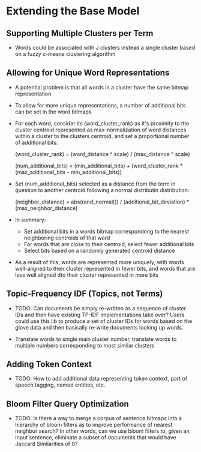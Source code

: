 # Extending the Base Model

## Supporting Multiple Clusters per Term

- Words could be associated with J clusters instead a single cluster based on a
  fuzzy c-means clustering algorithm

## Allowing for Unique Word Representations

- A potential problem is that all words in a cluster have the same bitmap
  representation

- To allow for more unique representations, a number of additional bits can be
  set in the word bitmaps

- For each word, consider its (word_cluster_rank) as it's proximity to the
  cluster centroid represented as max-normalization of word distances within a
  cluster to the clusters centroid, and set a proportional number of additional
  bits:

    (word_cluster_rank) =
        (word_distance ^ scale) / (max_distance ^ scale)

    (num_additional_bits) =
        (min_additional_bits) +
        (word_cluster_rank * (max_additional_bits - min_additional_bits))

- Set (num_additional_bits) selected as a distance from the term in question to
  another centroid following a normal distributin distribution:

    (neighbor_distance) =
        abs(rand_normal()) / (additional_bit_deviation) * (max_neighbor_distance)

- In summary:
  - Set additional bits in a words bitmap correspondong to the nearest
    neighboring centroids of that word
  - For words that are close to their centroid, select fewer additional bits
  - Select bits based on a randomly generated centroid distance

- As a result of this, words are represented more uniquely, with words
  well-aligned to their cluster represented in fewer bits, and words that are
  less well aligned dto their cluster represented in more bits

## Topic-Frequency IDF (Topics, not Terms)

- TODO: Can documents be simply re-written as a sequence of cluster IDs and then
  have existing TF-IDF implementations take over? Users could use this lib to
  produce a set of cluster IDs for words based on the glove data and then
  basically re-write documents looking up words.

- Translate words to single main cluster number, translate words to multiple
  numbers corresponding to most similar clusters

## Adding Token Context

- TODO: How to add additional data representing token context, part of speech
  tagging, named entities, etc.

## Bloom Filter Query Optimization

- TODO: Is there a way to merge a corpus of sentence bitmaps into a hierarchy of
  bloom filters as to improve performance of nearest neighbor search? In other
  words, can we use bloom filters to, given an input sentence, eliminate a
  subset of documents that would have Jaccard Similarities of 0?
